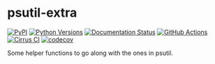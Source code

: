# psutil-extra

[![PyPI](https://img.shields.io/pypi/v/psutil-extra)](https://pypi.org/project/psutil-extra)
[![Python Versions](https://img.shields.io/pypi/pyversions/psutil-extra)](https://pypi.org/project/psutil-extra)
[![Documentation Status](https://readthedocs.org/projects/psutil-extra/badge/?version=latest)](https://psutil-extra.readthedocs.io/en/latest/)
[![GitHub Actions](https://github.com/cptpcrd/psutil-extra/workflows/CI/badge.svg?branch=master&event=push)](https://github.com/cptpcrd/psutil-extra/actions?query=workflow%3ACI+branch%3Amaster+event%3Apush)
[![Cirrus CI](https://api.cirrus-ci.com/github/cptpcrd/psutil-extra.svg?branch=master)](https://cirrus-ci.com/github/cptpcrd/psutil-extra)
[![codecov](https://codecov.io/gh/cptpcrd/psutil-extra/branch/master/graph/badge.svg)](https://codecov.io/gh/cptpcrd/psutil-extra)

Some helper functions to go along with the ones in psutil.
